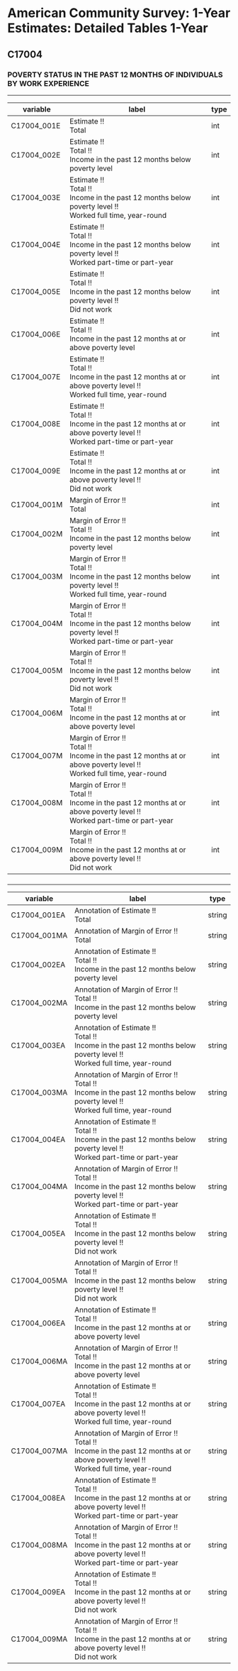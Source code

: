 # American Community Survey: 1-Year Estimates: Detailed Tables 1-Year

## C17004

### POVERTY STATUS IN THE PAST 12 MONTHS OF INDIVIDUALS BY WORK EXPERIENCE

___

| variable | label | type |
| ----- | ----- | ----- |
| C17004_001E | Estimate !!<br>Total | int |
| C17004_002E | Estimate !!<br>Total !!<br>Income in the past 12 months below poverty level | int |
| C17004_003E | Estimate !!<br>Total !!<br>Income in the past 12 months below poverty level !!<br>Worked full time, year-round | int |
| C17004_004E | Estimate !!<br>Total !!<br>Income in the past 12 months below poverty level !!<br>Worked part-time or part-year | int |
| C17004_005E | Estimate !!<br>Total !!<br>Income in the past 12 months below poverty level !!<br>Did not work | int |
| C17004_006E | Estimate !!<br>Total !!<br>Income in the past 12 months at or above poverty level | int |
| C17004_007E | Estimate !!<br>Total !!<br>Income in the past 12 months at or above poverty level !!<br>Worked full time, year-round | int |
| C17004_008E | Estimate !!<br>Total !!<br>Income in the past 12 months at or above poverty level !!<br>Worked part-time or part-year | int |
| C17004_009E | Estimate !!<br>Total !!<br>Income in the past 12 months at or above poverty level !!<br>Did not work | int |
| C17004_001M | Margin of Error !!<br>Total | int |
| C17004_002M | Margin of Error !!<br>Total !!<br>Income in the past 12 months below poverty level | int |
| C17004_003M | Margin of Error !!<br>Total !!<br>Income in the past 12 months below poverty level !!<br>Worked full time, year-round | int |
| C17004_004M | Margin of Error !!<br>Total !!<br>Income in the past 12 months below poverty level !!<br>Worked part-time or part-year | int |
| C17004_005M | Margin of Error !!<br>Total !!<br>Income in the past 12 months below poverty level !!<br>Did not work | int |
| C17004_006M | Margin of Error !!<br>Total !!<br>Income in the past 12 months at or above poverty level | int |
| C17004_007M | Margin of Error !!<br>Total !!<br>Income in the past 12 months at or above poverty level !!<br>Worked full time, year-round | int |
| C17004_008M | Margin of Error !!<br>Total !!<br>Income in the past 12 months at or above poverty level !!<br>Worked part-time or part-year | int |
| C17004_009M | Margin of Error !!<br>Total !!<br>Income in the past 12 months at or above poverty level !!<br>Did not work | int |
### 

___

| variable | label | type |
| ----- | ----- | ----- |
| C17004_001EA | Annotation of Estimate !!<br>Total | string |
| C17004_001MA | Annotation of Margin of Error !!<br>Total | string |
| C17004_002EA | Annotation of Estimate !!<br>Total !!<br>Income in the past 12 months below poverty level | string |
| C17004_002MA | Annotation of Margin of Error !!<br>Total !!<br>Income in the past 12 months below poverty level | string |
| C17004_003EA | Annotation of Estimate !!<br>Total !!<br>Income in the past 12 months below poverty level !!<br>Worked full time, year-round | string |
| C17004_003MA | Annotation of Margin of Error !!<br>Total !!<br>Income in the past 12 months below poverty level !!<br>Worked full time, year-round | string |
| C17004_004EA | Annotation of Estimate !!<br>Total !!<br>Income in the past 12 months below poverty level !!<br>Worked part-time or part-year | string |
| C17004_004MA | Annotation of Margin of Error !!<br>Total !!<br>Income in the past 12 months below poverty level !!<br>Worked part-time or part-year | string |
| C17004_005EA | Annotation of Estimate !!<br>Total !!<br>Income in the past 12 months below poverty level !!<br>Did not work | string |
| C17004_005MA | Annotation of Margin of Error !!<br>Total !!<br>Income in the past 12 months below poverty level !!<br>Did not work | string |
| C17004_006EA | Annotation of Estimate !!<br>Total !!<br>Income in the past 12 months at or above poverty level | string |
| C17004_006MA | Annotation of Margin of Error !!<br>Total !!<br>Income in the past 12 months at or above poverty level | string |
| C17004_007EA | Annotation of Estimate !!<br>Total !!<br>Income in the past 12 months at or above poverty level !!<br>Worked full time, year-round | string |
| C17004_007MA | Annotation of Margin of Error !!<br>Total !!<br>Income in the past 12 months at or above poverty level !!<br>Worked full time, year-round | string |
| C17004_008EA | Annotation of Estimate !!<br>Total !!<br>Income in the past 12 months at or above poverty level !!<br>Worked part-time or part-year | string |
| C17004_008MA | Annotation of Margin of Error !!<br>Total !!<br>Income in the past 12 months at or above poverty level !!<br>Worked part-time or part-year | string |
| C17004_009EA | Annotation of Estimate !!<br>Total !!<br>Income in the past 12 months at or above poverty level !!<br>Did not work | string |
| C17004_009MA | Annotation of Margin of Error !!<br>Total !!<br>Income in the past 12 months at or above poverty level !!<br>Did not work | string |

